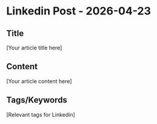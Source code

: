 # Linkedin Post - 2026-04-23

## Title
[Your article title here]

## Content
[Your article content here]

## Tags/Keywords
[Relevant tags for Linkedin]

